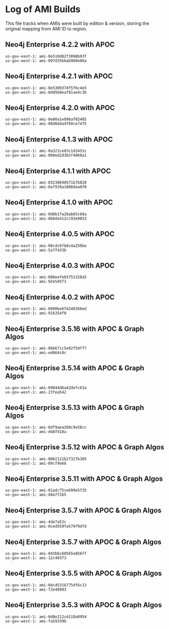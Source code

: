 # Log of AMI Builds

This file tracks when AMIs were built by edition & version, storing the original mapping
from AMI ID to region.

## Neo4j Enterprise 4.2.2 with APOC
```
us-gov-east-1: ami-0e510d82f3098b93f
us-gov-west-1: ami-097d35bbab989e06a
```
## Neo4j Enterprise 4.2.1 with APOC
```
us-gov-east-1: ami-0e530937df5fbc4e5
us-gov-west-1: ami-0dd5b8eaf81ae4c3b
```
## Neo4j Enterprise 4.2.0 with APOC
```
us-gov-east-1: ami-0e80a1e896af02485
us-gov-west-1: ami-08d0dda4f69ce7475
```

## Neo4j Enterprise 4.1.3 with APOC
```
us-gov-east-1: ami-0a321ce83c1d2451c
us-gov-west-1: ami-009ed2d3b5f4060a1
```

## Neo4j Enterprise 4.1.1 with APOC
```
us-gov-east-1: ami-032386985f1b7b020
us-gov-west-1: ami-0af939a1008dea8f8
```

## Neo4j Enterprise 4.1.0 with APOC

```
us-gov-east-1: ami-0d8b1fa26ab65c68a
us-gov-west-1: ami-0b8de412cc93e9853

```

## Neo4j Enterprise 4.0.5 with APOC

```
us-gov-east-1: ami-08cdcbf8dc4a259be
us-gov-west-1: ami-5a7f433b
```

## Neo4j Enterprise 4.0.3 with APOC

```
us-gov-east-1: ami-088eefeb5751328a5
us-gov-west-1: ami-92e5d5f3
```

## Neo4j Enterprise 4.0.2 with APOC

```
us-gov-east-1: ami-0890be6f4249366ed
us-gov-west-1: ami-916354f0
```

## Neo4j Enterprise 3.5.16 with APOC & Graph Algos

```
us-gov-east-1: ami-066671c5e82f59ff7
us-gov-west-1: ami-ed664c8c
```

## Neo4j Enterprise 3.5.14 with APOC & Graph Algos

```
us-gov-east-1: ami-09044d6a42defc61a
us-gov-west-1: ami-23fea542
```

## Neo4j Enterprise 3.5.13 with APOC & Graph Algos

```
us-gov-east-1: ami-0df9aea260c9e58cc
us-gov-west-1: ami-eb8fd18a
```

## Neo4j Enterprise 3.5.12 with APOC & Graph Algos

```
us-gov-east-1: ami-0662121b27327b305
us-gov-west-1: ami-09cf9e68
```

## Neo4j Enterprise 3.5.11 with APOC & Graph Algos

```
us-gov-east-1: ami-01adc75ce699e5f35
us-gov-west-1: ami-d4a7f2b5
```

## Neo4j Enterprise 3.5.7 with APOC & Graph Algos

```
us-gov-east-1: ami-4de7a52c
us-gov-west-1: ami-0ced559fa579f9dfd
```

## Neo4j Enterprise 3.5.7 with APOC & Graph Algos

```
us-gov-east-1: ami-043b6c60565e856ff
us-gov-west-1: ami-12c48373
```

## Neo4j Enterprise 3.5.5 with APOC & Graph Algos

```
us-gov-east-1: ami-0dc4531b775df6c13
us-gov-west-1: ami-f2e49993
```

## Neo4j Enterprise 3.5.3 with APOC & Graph Algos

```
us-gov-east-1: ami-0d8e212cd110a0954
us-gov-west-1: ami-fa59339b
```
